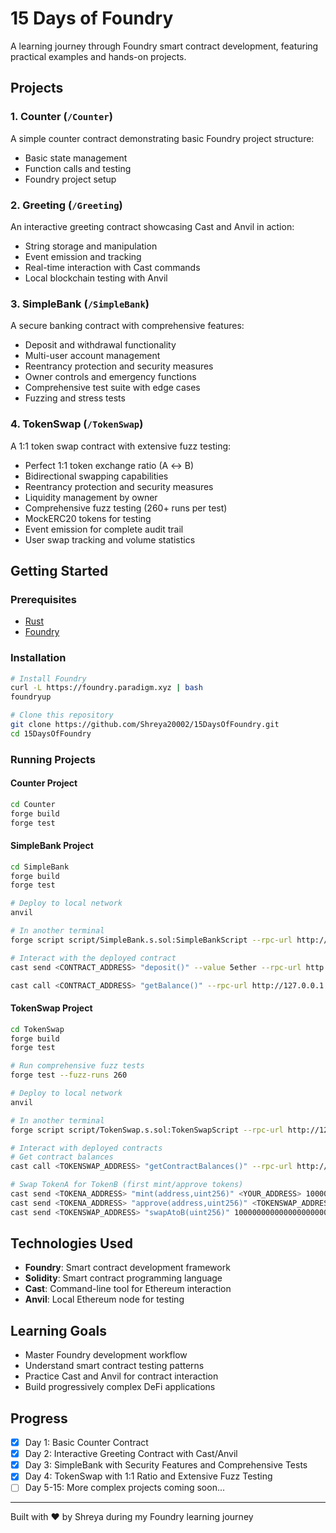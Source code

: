 # 15 Days of Foundry

A learning journey through Foundry smart contract development, featuring practical examples and hands-on projects.

## Projects

### 1. Counter (`/Counter`)
A simple counter contract demonstrating basic Foundry project structure:
- Basic state management
- Function calls and testing
- Foundry project setup

### 2. Greeting (`/Greeting`) 
An interactive greeting contract showcasing Cast and Anvil in action:
- String storage and manipulation
- Event emission and tracking
- Real-time interaction with Cast commands
- Local blockchain testing with Anvil

### 3. SimpleBank (`/SimpleBank`) 
A secure banking contract with comprehensive features:
- Deposit and withdrawal functionality
- Multi-user account management
- Reentrancy protection and security measures
- Owner controls and emergency functions
- Comprehensive test suite with edge cases
- Fuzzing and stress tests

### 4. TokenSwap (`/TokenSwap`)
A 1:1 token swap contract with extensive fuzz testing:
- Perfect 1:1 token exchange ratio (A ↔ B)
- Bidirectional swapping capabilities
- Reentrancy protection and security measures
- Liquidity management by owner
- Comprehensive fuzz testing (260+ runs per test)
- MockERC20 tokens for testing
- Event emission for complete audit trail
- User swap tracking and volume statistics

## Getting Started

### Prerequisites
- [Rust](https://rustup.rs/)
- [Foundry](https://book.getfoundry.sh/getting-started/installation)

### Installation
```bash
# Install Foundry
curl -L https://foundry.paradigm.xyz | bash
foundryup

# Clone this repository
git clone https://github.com/Shreya20002/15DaysOfFoundry.git
cd 15DaysOfFoundry
```

### Running Projects

#### Counter Project
```bash
cd Counter
forge build
forge test
```

#### SimpleBank Project
```bash
cd SimpleBank
forge build
forge test

# Deploy to local network
anvil

# In another terminal
forge script script/SimpleBank.s.sol:SimpleBankScript --rpc-url http://127.0.0.1:8545 --private-key --broadcast

# Interact with the deployed contract
cast send <CONTRACT_ADDRESS> "deposit()" --value 5ether --rpc-url http://127.0.0.1:8545 --private-key 

cast call <CONTRACT_ADDRESS> "getBalance()" --rpc-url http://127.0.0.1:8545 --from 0xf39Fd6e51aad88F6F4ce6aB8827279cffFb92266
```

#### TokenSwap Project
```bash
cd TokenSwap
forge build
forge test

# Run comprehensive fuzz tests
forge test --fuzz-runs 260

# Deploy to local network
anvil

# In another terminal
forge script script/TokenSwap.s.sol:TokenSwapScript --rpc-url http://127.0.0.1:8545 --private-key --broadcast

# Interact with deployed contracts
# Get contract balances
cast call <TOKENSWAP_ADDRESS> "getContractBalances()" --rpc-url http://127.0.0.1:8545

# Swap TokenA for TokenB (first mint/approve tokens)
cast send <TOKENA_ADDRESS> "mint(address,uint256)" <YOUR_ADDRESS> 1000000000000000000000 --rpc-url http://127.0.0.1:8545 --private-key <YOUR_KEY>
cast send <TOKENA_ADDRESS> "approve(address,uint256)" <TOKENSWAP_ADDRESS> 1000000000000000000000 --rpc-url http://127.0.0.1:8545 --private-key <YOUR_KEY>
cast send <TOKENSWAP_ADDRESS> "swapAtoB(uint256)" 1000000000000000000000 --rpc-url http://127.0.0.1:8545 --private-key <YOUR_KEY>
```

## Technologies Used
- **Foundry**: Smart contract development framework
- **Solidity**: Smart contract programming language
- **Cast**: Command-line tool for Ethereum interaction
- **Anvil**: Local Ethereum node for testing

## Learning Goals
- Master Foundry development workflow
- Understand smart contract testing patterns
- Practice Cast and Anvil for contract interaction
- Build progressively complex DeFi applications

## Progress
- [x] Day 1: Basic Counter Contract
- [x] Day 2: Interactive Greeting Contract with Cast/Anvil
- [x] Day 3: SimpleBank with Security Features and Comprehensive Tests
- [x] Day 4: TokenSwap with 1:1 Ratio and Extensive Fuzz Testing
- [ ] Day 5-15: More complex projects coming soon...

---
Built with ❤️ by Shreya during my Foundry learning journey

